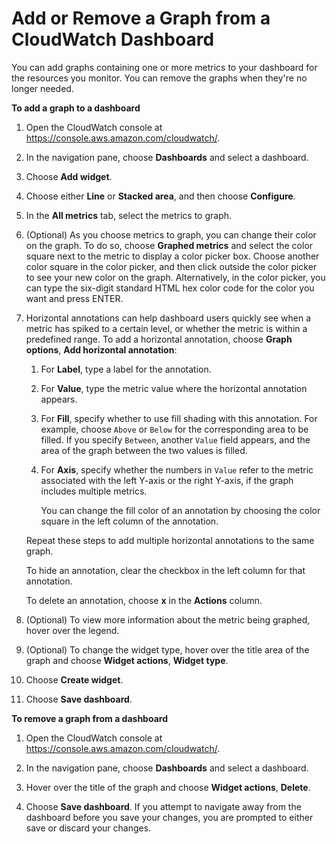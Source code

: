 # Add or Remove a Graph from a CloudWatch Dashboard<a name="add_remove_graph_dashboard"></a>

You can add graphs containing one or more metrics to your dashboard for the resources you monitor\. You can remove the graphs when they're no longer needed\.

**To add a graph to a dashboard**

1. Open the CloudWatch console at [https://console\.aws\.amazon\.com/cloudwatch/](https://console.aws.amazon.com/cloudwatch/)\.

1. In the navigation pane, choose **Dashboards** and select a dashboard\.

1. Choose **Add widget**\.

1. Choose either **Line** or **Stacked area**, and then choose **Configure**\.

1. In the **All metrics** tab, select the metrics to graph\.

1. <a name="horizontal-annotations2"></a>\(Optional\) As you choose metrics to graph, you can change their color on the graph\. To do so, choose **Graphed metrics** and select the color square next to the metric to display a color picker box\. Choose another color square in the color picker, and then click outside the color picker to see your new color on the graph\. Alternatively, in the color picker, you can type the six\-digit standard HTML hex color code for the color you want and press ENTER\.

1. <a name="horizontal-annotations"></a>Horizontal annotations can help dashboard users quickly see when a metric has spiked to a certain level, or whether the metric is within a predefined range\. To add a horizontal annotation, choose **Graph options**, **Add horizontal annotation**:

   1. For **Label**, type a label for the annotation\.

   1. For **Value**, type the metric value where the horizontal annotation appears\.

   1. For **Fill**, specify whether to use fill shading with this annotation\. For example, choose `Above` or `Below` for the corresponding area to be filled\. If you specify `Between`, another `Value` field appears, and the area of the graph between the two values is filled\.

   1. For **Axis**, specify whether the numbers in `Value` refer to the metric associated with the left Y\-axis or the right Y\-axis, if the graph includes multiple metrics\.

      You can change the fill color of an annotation by choosing the color square in the left column of the annotation\. 

   Repeat these steps to add multiple horizontal annotations to the same graph\.

   To hide an annotation, clear the checkbox in the left column for that annotation\.

   To delete an annotation, choose **x** in the **Actions** column\.

1. \(Optional\) To view more information about the metric being graphed, hover over the legend\.

1. \(Optional\) To change the widget type, hover over the title area of the graph and choose **Widget actions**, **Widget type**\.

1. Choose **Create widget**\.

1. Choose **Save dashboard**\.

**To remove a graph from a dashboard**

1. Open the CloudWatch console at [https://console\.aws\.amazon\.com/cloudwatch/](https://console.aws.amazon.com/cloudwatch/)\.

1. In the navigation pane, choose **Dashboards** and select a dashboard\.

1. Hover over the title of the graph and choose **Widget actions**, **Delete**\.

1. Choose **Save dashboard**\. If you attempt to navigate away from the dashboard before you save your changes, you are prompted to either save or discard your changes\.
